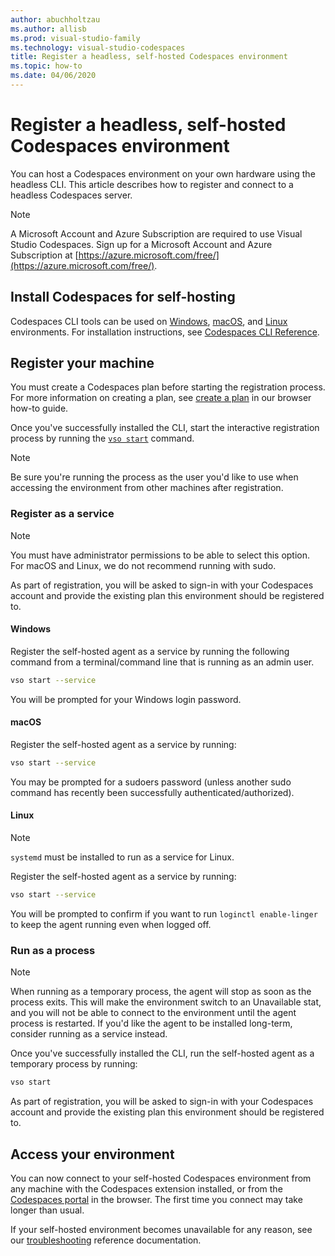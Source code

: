 ```yaml
---
author: abuchholtzau
ms.author: allisb
ms.prod: visual-studio-family
ms.technology: visual-studio-codespaces
title: Register a headless, self-hosted Codespaces environment
ms.topic: how-to
ms.date: 04/06/2020
---
```


# Register a headless, self-hosted Codespaces environment

You can host a Codespaces environment on your own hardware using the headless CLI. This article describes how to register and connect to a headless Codespaces server.

> [!NOTE]
> A Microsoft Account and Azure Subscription are required to use Visual Studio Codespaces. Sign up for a Microsoft Account and Azure Subscription at [https://azure.microsoft.com/free/](https://azure.microsoft.com/free/).

## Install Codespaces for self-hosting

Codespaces CLI tools can be used on [Windows](~/reference/vsonline-cli.md#windows), [macOS](~/reference/vsonline-cli.md#macos), and [Linux](~/reference/vsonline-cli.md#linux) environments. For installation instructions, see [Codespaces CLI Reference](~/reference/vsonline-cli.md#installation).

## Register your machine

You must create a Codespaces plan before starting the registration process. For more information on creating a plan, see [create a plan](browser.md#create-a-plan) in our browser how-to guide.

Once you've successfully installed the CLI, start the interactive registration process by running the [`vso start`](~/reference/vsonline-cli.md#start-codespaces) command.

> [!NOTE]
> Be sure you're running the process as the user you'd like to use when accessing the environment from other machines after registration.

### Register as a service

> [!NOTE]
> You must have administrator permissions to be able to select this option. For macOS and Linux, we do not recommend running with sudo.

As part of registration, you will be asked to sign-in with your Codespaces account and provide the existing plan this environment should be registered to.

#### Windows

Register the self-hosted agent as a service by running the following command from a terminal/command line that is running as an admin user.

```bash
vso start --service
```

You will be prompted for your Windows login password.

#### macOS

Register the self-hosted agent as a service by running:

```bash
vso start --service
```

You may be prompted for a sudoers password (unless another sudo command has recently been successfully authenticated/authorized).

#### Linux

>[!NOTE]
> `systemd` must be installed to run as a service for Linux.

Register the self-hosted agent as a service by running:

```bash
vso start --service
```

You will be prompted to confirm if you want to run `loginctl enable-linger` to keep the agent running even when logged off.

### Run as a process

> [!NOTE]
> When running as a temporary process, the agent will stop as soon as the process exits. This will make the environment switch to an Unavailable stat,  and you will not be able to connect to the environment until the agent process is restarted. If you'd like the agent to be installed long-term, consider running as a service instead.

Once you've successfully installed the CLI, run the self-hosted agent as a temporary process by running:

```bash
vso start
```

As part of registration, you will be asked to sign-in with your Codespaces account and provide the existing plan this environment should be registered to.

## Access your environment

You can now connect to your self-hosted Codespaces environment from any machine with the Codespaces extension installed, or from the [Codespaces portal](https://online.visualstudio.com/environments) in the browser. The first time you connect may take longer than usual.

If your self-hosted environment becomes unavailable for any reason, see our [troubleshooting](~/resources/troubleshooting.md#self-hosted-environments) reference documentation.
